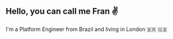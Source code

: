## Hello, you can call me Fran :v:
I'm a Platform Engineer from Brazil and living in London :brazil: :gb:
